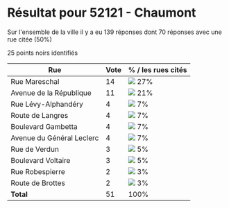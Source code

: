 # Résultat pour 52121 - Chaumont

Sur l'ensemble de la ville il y a eu 139 réponses dont 70 réponses avec une rue citée (50%)

25 points noirs identifiés

| Rue | Vote | % / les rues cités|
|-----|------|-------------------|
| Rue Mareschal | 14 | <img src="../../img/bar_27.gif" />&nbsp;27%|
| Avenue de la République | 11 | <img src="../../img/bar_21.gif" />&nbsp;21%|
| Rue Lévy-Alphandéry | 4 | <img src="../../img/bar_7.gif" />&nbsp;7%|
| Route de Langres | 4 | <img src="../../img/bar_7.gif" />&nbsp;7%|
| Boulevard Gambetta | 4 | <img src="../../img/bar_7.gif" />&nbsp;7%|
| Avenue du Général Leclerc | 4 | <img src="../../img/bar_7.gif" />&nbsp;7%|
| Rue de Verdun | 3 | <img src="../../img/bar_5.gif" />&nbsp;5%|
| Boulevard Voltaire | 3 | <img src="../../img/bar_5.gif" />&nbsp;5%|
| Rue Robespierre | 2 | <img src="../../img/bar_3.gif" />&nbsp;3%|
| Route de Brottes | 2 | <img src="../../img/bar_3.gif" />&nbsp;3%|
| **Total** | 51 | 100%|
